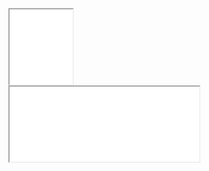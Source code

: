 <html>
    <head>
    </head>
<body>
    <iframe src="frame_a.html" width=25%></iframe>
    <iframe src="frame_b.html" name="Showframe" width=75%></iframe>
    
</body>
    
</html>
